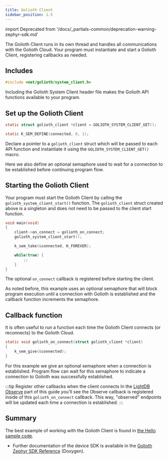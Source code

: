 ```yaml
---
title: Golioth Client
sidebar_position: 1.5
---
```


import Deprecated from '/docs/_partials-common/deprecation-warning-zephyr-sdk.md'

<Deprecated/>

The Golioth Client runs in its own thread and handles all communications with
the Golioth Cloud. Your program must instantiate and start a Golioth Client,
registering callbacks as needed.

## Includes

```c
#include <net/golioth/system_client.h>
```

Including the Golioth System Client header file makes the Golioth API functions
available to your program.

## Set up the Golioth Client

```c
static struct golioth_client *client = GOLIOTH_SYSTEM_CLIENT_GET();

static K_SEM_DEFINE(connected, 0, 1);
```

Declare a pointer to a `golioth_client` struct which will be passed to each API
function and instantiate it using the `GOLIOTH_SYSTEM_CLIENT_GET()` macro.

Here we also define an optional semaphore used to wait for a connection to be
established before continuing program flow.

## Starting the Golioth Client

Your program must start the Golioth Client by calling the
`golioth_system_client_start()` function. The `golioth_client` struct
created above is a singleton and does not need to be passed to the client start
function.

```c
void main(void)
{
	client->on_connect = golioth_on_connect;
	golioth_system_client_start();

	k_sem_take(&connected, K_FOREVER);

	while(true) {
		;;
	}
}
```

The optional `on_connect` callback is registered before starting the client.

As noted before, this example uses an optional semaphore that will block program
execution until a connection with Golioth is established and the callback
function increments the semaphore.

## Callback function

It is often useful to run a function each time the Golioth Client connects
(or reconnects) to the Golioth Cloud.

```c
static void golioth_on_connect(struct golioth_client *client)
{
	k_sem_give(&connected);
}
```

For this example we give an optional semaphore when a connection is established.
Program flow can wait for this semaphore to indicate a connection to Golioth was
successfully established.

:::tip Register other callbacks when the client connects
In the [LightDB Observe](./light-db/guide-light-db-observe.md) part of this
guide you'll see the Observe callback is registered inside of this
`golioth_on_connect` callback. This way, "observed" endpoints will be updated
each time a connection is established.
:::
## Summary

The best example of working with the Golioth Client is found in [the Hello sample
code](https://github.com/golioth/golioth-zephyr-sdk/tree/main/samples/hello).

* Further documentation of the device SDK is available in the [Golioth Zephyr
  SDK Reference](https://zephyr-sdk-docs.golioth.io/) (Doxygen).
